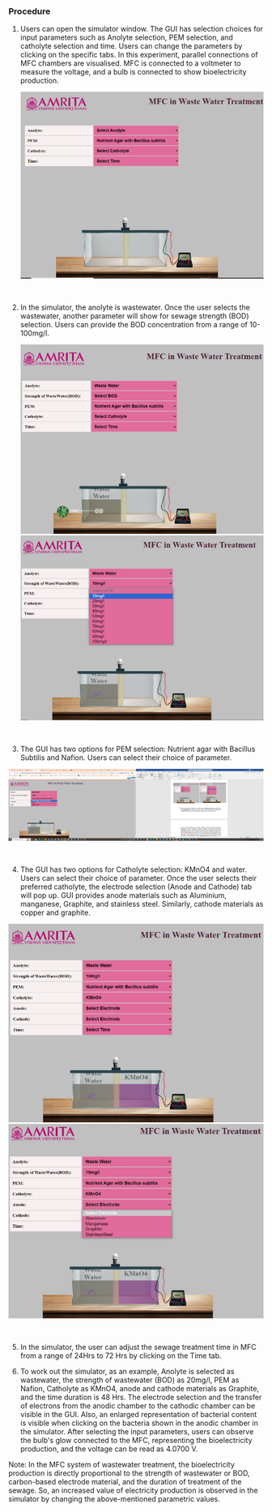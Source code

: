 ### Procedure

1) Users can open the simulator window. The GUI has selection choices for input parameters such as Anolyte selection, PEM selection, and catholyte selection and time. Users can change the parameters by clicking on the specific tabs. In this experiment, parallel connections of MFC chambers are visualised. MFC is connected to a voltmeter to measure the voltage, and a bulb is connected to show bioelectricity production.

   <img src="images/2.png" title="" />

&nbsp;

2) In the simulator, the anolyte is wastewater. Once the user selects the wastewater, another parameter will show for sewage strength (BOD) selection. Users can provide the BOD concentration from a range of 10-100mg/l.

   <img src="images/3.png" title="" />
   <img src="images/4.png" title="" />

&nbsp;


3) The GUI has two options for PEM selection: Nutrient agar with Bacillus Subtilis and Nafion. Users can select their choice of parameter.

  <img src="images/5.png" title="" />

&nbsp;



4) The GUI has two options for Catholyte selection: KMnO4 and water. Users can select their choice of parameter. Once the user selects their preferred catholyte, the electrode selection (Anode and Cathode) tab will pop up. GUI provides anode materials such as Aluminium, manganese, Graphite, and stainless steel. Similarly, cathode materials as copper and graphite.

  <img src="images/6.png" title="" />
  <img src="images/7.png" title="" />

&nbsp;

5) In the simulator, the user can adjust the sewage treatment time in MFC from a range of 24Hrs to 72 Hrs by clicking on the Time tab.








6.	To work out the simulator, as an example, Anolyte is selected as wastewater, the strength of wastewater (BOD) as 20mg/l, PEM as Nafion, Catholyte as KMnO4, anode and cathode materials as Graphite, and the time duration is 48 Hrs. The electrode selection and the transfer of electrons from the anodic chamber to the cathodic chamber can be visible in the GUI. Also, an enlarged representation of bacterial content is visible when clicking on the bacteria shown in the anodic chamber in the simulator. After selecting the input parameters, users can observe the bulb's glow connected to the MFC, representing the bioelectricity production, and the voltage can be read as 4.0700 V.













Note: In the MFC system of wastewater treatment, the bioelectricity production is directly proportional to the strength of wastewater or BOD, carbon-based electrode material, and the duration of treatment of the sewage. So, an increased value of electricity production is observed in the simulator by changing the above-mentioned parametric values.
